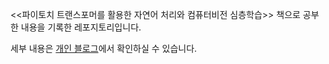 <<파이토치 트랜스포머를 활용한 자연어 처리와 컴퓨터비전 심층학습>> 책으로 공부한 내용을 기록한 레포지토리입니다.

세부 내용은 [개인 블로그](https://ai-junha.tistory.com/category/%EC%B1%85/%ED%8C%8C%EC%9D%B4%ED%86%A0%EC%B9%98%20%ED%8A%B8%EB%9E%9C%EC%8A%A4%ED%8F%AC%EB%A8%B8%EB%A5%BC%20%ED%99%9C%EC%9A%A9%ED%95%9C%20%EC%9E%90%EC%97%B0%EC%96%B4%20%EC%B2%98%EB%A6%AC%EC%99%80%20%EC%BB%B4%ED%93%A8%ED%84%B0%EB%B9%84%EC%A0%84%20%EC%8B%AC%EC%B8%B5%ED%95%99%EC%8A%B5)에서 확인하실 수 있습니다.
